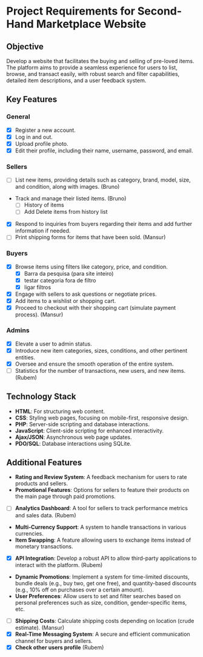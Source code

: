 # Project Requirements for Second-Hand Marketplace Website

## Objective
Develop a website that facilitates the buying and selling of pre-loved items. The platform aims to provide a seamless experience for users to list, browse, and transact easily, with robust search and filter capabilities, detailed item descriptions, and a user feedback system.

## Key Features
### General
- [X] Register a new account.
- [X] Log in and out.
- [X] Upload profile photo.
- [X] Edit their profile, including their name, username, password, and email.

### Sellers
- [ ] List new items, providing details such as category, brand, model, size, and condition, along with images. (Bruno)
- Track and manage their listed items. (Bruno)
  - [ ] History of items
  - [ ] Add Delete items from history list 
- [X] Respond to inquiries from buyers regarding their items and add further information if needed.
- [ ] Print shipping forms for items that have been sold. (Mansur)

### Buyers
- [X] Browse items using filters like category, price, and condition.
  - [X] Barra da pesquisa (para site inteiro)
  - [X] testar categoria fora de filtro
  - [X] ligar filtros
- [X] Engage with sellers to ask questions or negotiate prices.
- [X] Add items to a wishlist or shopping cart.
- [X] Proceed to checkout with their shopping cart (simulate payment process). (Mansur)

### Admins
- [X] Elevate a user to admin status.
- [X] Introduce new item categories, sizes, conditions, and other pertinent entities.
- [X] Oversee and ensure the smooth operation of the entire system.
- [ ] Statistics for the number of transactions, new users, and new items. (Rubem)

## Technology Stack
- **HTML**: For structuring web content.
- **CSS**: Styling web pages, focusing on mobile-first, responsive design.
- **PHP**: Server-side scripting and database interactions.
- **JavaScript**: Client-side scripting for enhanced interactivity.
- **Ajax/JSON**: Asynchronous web page updates.
- **PDO/SQL**: Database interactions using SQLite.

## Additional Features
- **Rating and Review System**: A feedback mechanism for users to rate products and sellers.
- **Promotional Features**: Options for sellers to feature their products on the main page through paid promotions.
- [ ] **Analytics Dashboard**: A tool for sellers to track performance metrics and sales data. (Rubem)
- **Multi-Currency Support**: A system to handle transactions in various currencies.
- **Item Swapping**: A feature allowing users to exchange items instead of monetary transactions.
- [X] **API Integration**: Develop a robust API to allow third-party applications to interact with the platform. (Rubem)
- **Dynamic Promotions**: Implement a system for time-limited discounts, bundle deals (e.g., buy two, get one free), and quantity-based discounts (e.g., 10% off on purchases over a certain amount).
- **User Preferences**: Allow users to set and filter searches based on personal preferences such as size, condition, gender-specific items, etc.
- [ ] **Shipping Costs**: Calculate shipping costs depending on location (crude estimate). (Mansur)
- [X] **Real-Time Messaging System**: A secure and efficient communication channel for buyers and sellers.
- [x] **Check other users profile** (Rubem)
